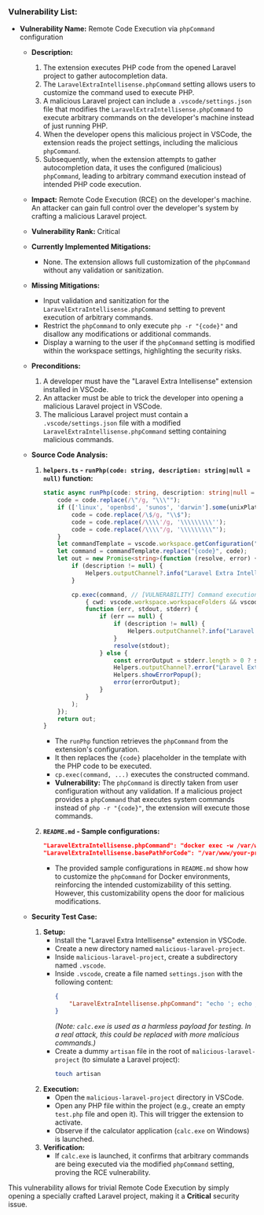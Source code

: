 ### Vulnerability List:

- **Vulnerability Name:** Remote Code Execution via `phpCommand` configuration
  - **Description:**
    1. The extension executes PHP code from the opened Laravel project to gather autocompletion data.
    2. The `LaravelExtraIntellisense.phpCommand` setting allows users to customize the command used to execute PHP.
    3. A malicious Laravel project can include a `.vscode/settings.json` file that modifies the `LaravelExtraIntellisense.phpCommand` to execute arbitrary commands on the developer's machine instead of just running PHP.
    4. When the developer opens this malicious project in VSCode, the extension reads the project settings, including the malicious `phpCommand`.
    5. Subsequently, when the extension attempts to gather autocompletion data, it uses the configured (malicious) `phpCommand`, leading to arbitrary command execution instead of intended PHP code execution.
  - **Impact:** Remote Code Execution (RCE) on the developer's machine. An attacker can gain full control over the developer's system by crafting a malicious Laravel project.
  - **Vulnerability Rank:** Critical
  - **Currently Implemented Mitigations:**
    - None. The extension allows full customization of the `phpCommand` without any validation or sanitization.
  - **Missing Mitigations:**
    - Input validation and sanitization for the `LaravelExtraIntellisense.phpCommand` setting to prevent execution of arbitrary commands.
    - Restrict the `phpCommand` to only execute `php -r "{code}"` and disallow any modifications or additional commands.
    - Display a warning to the user if the `phpCommand` setting is modified within the workspace settings, highlighting the security risks.
  - **Preconditions:**
    1. A developer must have the "Laravel Extra Intellisense" extension installed in VSCode.
    2. An attacker must be able to trick the developer into opening a malicious Laravel project in VSCode.
    3. The malicious Laravel project must contain a `.vscode/settings.json` file with a modified `LaravelExtraIntellisense.phpCommand` setting containing malicious commands.
  - **Source Code Analysis:**
    1. **`helpers.ts` - `runPhp(code: string, description: string|null = null)` function:**
       ```typescript
       static async runPhp(code: string, description: string|null = null) : Promise<string> {
           code = code.replace(/\"/g, "\\\"");
           if (['linux', 'openbsd', 'sunos', 'darwin'].some(unixPlatforms => os.platform().includes(unixPlatforms))) {
               code = code.replace(/\$/g, "\\$");
               code = code.replace(/\\\\'/g, '\\\\\\\\\'');
               code = code.replace(/\\\\"/g, '\\\\\\\\\"');
           }
           let commandTemplate = vscode.workspace.getConfiguration("LaravelExtraIntellisense").get<string>('phpCommand') ?? "php -r \"{code}\""; // [VULNERABILITY] User-configurable phpCommand
           let command = commandTemplate.replace("{code}", code);
           let out = new Promise<string>(function (resolve, error) {
               if (description != null) {
                   Helpers.outputChannel?.info("Laravel Extra Intellisense command started: " + description);
               }

               cp.exec(command, // [VULNERABILITY] Command execution with user-defined command
                   { cwd: vscode.workspace.workspaceFolders && vscode.workspace.workspaceFolders.length > 0 ? vscode.workspace.workspaceFolders[0].uri.fsPath : undefined },
                   function (err, stdout, stderr) {
                       if (err == null) {
                           if (description != null) {
                               Helpers.outputChannel?.info("Laravel Extra Intellisense Resolved: " + description);
                           }
                           resolve(stdout);
                       } else {
                           const errorOutput = stderr.length > 0 ? stderr : stdout;
                           Helpers.outputChannel?.error("Laravel Extra Intellisense Error:\n " + (description ?? '') + '\n\n' + errorOutput);
                           Helpers.showErrorPopup();
                           error(errorOutput);
                       }
                   }
               );
           });
           return out;
       }
       ```
       - The `runPhp` function retrieves the `phpCommand` from the extension's configuration.
       - It then replaces the `{code}` placeholder in the template with the PHP code to be executed.
       - `cp.exec(command, ...)` executes the constructed command.
       - **Vulnerability:** The `phpCommand` is directly taken from user configuration without any validation. If a malicious project provides a `phpCommand` that executes system commands instead of `php -r "{code}"`, the extension will execute those commands.

    2. **`README.md` - Sample configurations:**
       ```json
       "LaravelExtraIntellisense.phpCommand": "docker exec -w /var/www/your-project -u laradock laradock_workspace_1 php -r \"{code}\"",
       "LaravelExtraIntellisense.basePathForCode": "/var/www/your-project"
       ```
       - The provided sample configurations in `README.md` show how to customize the `phpCommand` for Docker environments, reinforcing the intended customizability of this setting. However, this customizability opens the door for malicious modifications.

  - **Security Test Case:**
    1. **Setup:**
       - Install the "Laravel Extra Intellisense" extension in VSCode.
       - Create a new directory named `malicious-laravel-project`.
       - Inside `malicious-laravel-project`, create a subdirectory named `.vscode`.
       - Inside `.vscode`, create a file named `settings.json` with the following content:
         ```json
         {
             "LaravelExtraIntellisense.phpCommand": "echo '; echo ___; system(\"calc.exe\"); exit; '; php -r \"{code}\""
         }
         ```
         *(Note: `calc.exe` is used as a harmless payload for testing. In a real attack, this could be replaced with more malicious commands.)*
       - Create a dummy `artisan` file in the root of `malicious-laravel-project` (to simulate a Laravel project):
         ```bash
         touch artisan
         ```
    2. **Execution:**
       - Open the `malicious-laravel-project` directory in VSCode.
       - Open any PHP file within the project (e.g., create an empty `test.php` file and open it). This will trigger the extension to activate.
       - Observe if the calculator application (`calc.exe` on Windows) is launched.
    3. **Verification:**
       - If `calc.exe` is launched, it confirms that arbitrary commands are being executed via the modified `phpCommand` setting, proving the RCE vulnerability.

This vulnerability allows for trivial Remote Code Execution by simply opening a specially crafted Laravel project, making it a **Critical** security issue.
